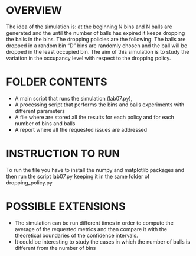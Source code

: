 # OVERVIEW
The idea of the simulation is: at the beginning N bins and N balls are generated and the until the number of balls has expired it keeps dropping the balls in the bins. The dropping policies are the following:
The balls are dropped in a random bin 
“D” bins are randomly chosen and the ball will be dropped in the least occupied bin.
The aim of this simulation is to study the variation in the occupancy level with respect to the dropping policy.

# FOLDER CONTENTS
- A main script that runs the simulation (lab07.py),
- A processing script that performs the bins and balls experiments with different parameters
- A file where are stored all the results for each policy and for each number of bins and balls
- A report where all the requested issues are addressed

# INSTRUCTION TO RUN
To run the file you have to install the numpy and matplotlib packages and then run the script lab07.py keeping it in the same folder of dropping_policy.py

# POSSIBLE EXTENSIONS
- The simulation can be run different times in order to compute the average of the requested metrics and than compare it with the theoretical boundaries of the confidence intervals.
- It could be interesting to study the cases in which the number of balls is different from the number of bins